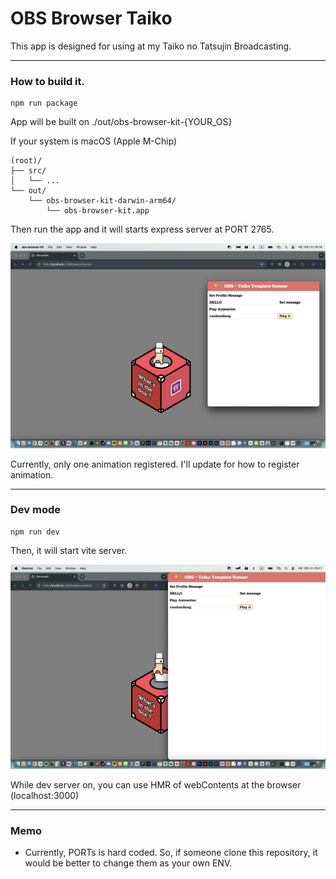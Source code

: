 # OBS Browser Taiko

This app is designed for using at my Taiko no Tatsujin Broadcasting.

---
### How to build it.

```shell
npm run package
```

App will be built on 
./out/obs-browser-kit-{YOUR_OS}

If your system is macOS (Apple M-Chip)
```plaintext
(root)/
├── src/
│   └── ...
└── out/
    └── obs-browser-kit-darwin-arm64/
        └── obs-browser-kit.app
```

Then run the app and it will starts express server at PORT 2765.

![alt text](./docs/image.png)

Currently, only one animation registered. I'll update for how to register animation.

---


### Dev mode
```shell
npm run dev
```

Then, it will start vite server.

![alt text](./docs/image-1.png)

While dev server on, you can use HMR of webContents at the browser (localhost:3000)

---

### Memo
- Currently, PORTs is hard coded. So, if someone clone this repository, it would be better to change them as your own ENV.

